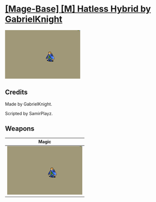 # [\[Mage-Base\] \[M\] Hatless Hybrid by GabrielKnight](./)

<img src="./6.%20Magic/Magic_000.png" alt="[Mage-Base] [M] Hatless Hybrid by GabrielKnight standing" />

## Credits

Made by GabrielKnight.

Scripted by SamirPlayz.

## Weapons


|Magic |
|  :---: |
| <img alt="Magic animation" src="./6.%20Magic/Magic.gif" /> |
